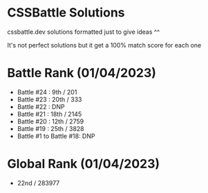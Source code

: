 # CSSBattle Solutions
cssbattle.dev solutions formatted just to give ideas ^^

It's not perfect solutions but it get a 100% match score for each one

# Battle Rank (01/04/2023)
- Battle #24 : 9th / 201
- Battle #23 : 20th / 333
- Battle #22 : DNP
- Battle #21 : 18th / 2145
- Battle #20 : 12th / 2759
- Battle #19 : 25th / 3828
- Battle #1 to Battle #18: DNP

# Global Rank (01/04/2023)
- 22nd / 283977
